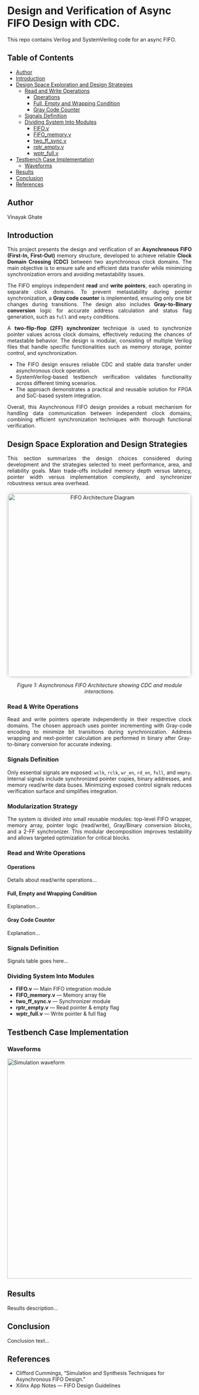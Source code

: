 <h1>
  Design and Verification of Async FIFO Design with CDC.
</h1>
<p>
  This repo contains Verilog and SystemVerilog code for an async FIFO.
</p>

<body>
  <!-- Table of Contents -->
  <h2>Table of Contents</h2>
  <ul>
    <li><a href="#author">Author</a></li>
    <li><a href="#introduction">Introduction</a></li>
    <li>
      <a href="#design">Design Space Exploration and Design Strategies</a>
      <ul>
        <li>
          <a href="#readwrite">Read and Write Operations</a>
          <ul>
            <li><a href="#operations">Operations</a></li>
            <li><a href="#conditions">Full, Empty and Wrapping Condition</a></li>
            <li><a href="#graycode">Gray Code Counter</a></li>
          </ul>
        </li>
        <li><a href="#signals">Signals Definition</a></li>
        <li>
          <a href="#modules">Dividing System Into Modules</a>
          <ul>
            <li><a href="#fifo">FIFO.v</a></li>
            <li><a href="#fifo_memory">FIFO_memory.v</a></li>
            <li><a href="#two_ff_sync">two_ff_sync.v</a></li>
            <li><a href="#rptr_empty">rptr_empty.v</a></li>
            <li><a href="#wptr_full">wptr_full.v</a></li>
          </ul>
        </li>
      </ul>
    </li>
    <li>
      <a href="#testbench">Testbench Case Implementation</a>
      <ul>
        <li><a href="#waveforms">Waveforms</a></li>
      </ul>
    </li>
    <li><a href="#results">Results</a></li>
    <li><a href="#conclusion">Conclusion</a></li>
    <li><a href="#references">References</a></li>
  </ul>

  <!-- Sections -->
  <h2 id="author">Author</h2>
  <p>Vinayak Ghate</p>


<h2 id="introduction">Introduction</h2>
<p style="text-align: justify;">
  This project presents the design and verification of an <strong>Asynchronous FIFO (First-In, First-Out)</strong> memory structure,
  developed to achieve reliable <strong>Clock Domain Crossing (CDC)</strong> between two asynchronous clock domains. The main objective
  is to ensure safe and efficient data transfer while minimizing synchronization errors and avoiding metastability issues.
</p>

<p style="text-align: justify;">
  The FIFO employs independent <strong>read</strong> and <strong>write pointers</strong>, each operating in separate clock domains.
  To prevent metastability during pointer synchronization, a <strong>Gray code counter</strong> is implemented, ensuring only one bit
  changes during transitions. The design also includes <strong>Gray-to-Binary conversion</strong> logic for accurate address calculation
  and status flag generation, such as <code>full</code> and <code>empty</code> conditions.
</p>

<p style="text-align: justify;">
  A <strong>two-flip-flop (2FF) synchronizer</strong> technique is used to synchronize pointer values across clock domains, effectively
  reducing the chances of metastable behavior. The design is modular, consisting of multiple Verilog files that handle specific
  functionalities such as memory storage, pointer control, and synchronization.
</p>

<ul style="text-align: justify;">
  <li>The FIFO design ensures reliable CDC and stable data transfer under asynchronous clock operation.</li>
  <li>SystemVerilog-based testbench verification validates functionality across different timing scenarios.</li>
  <li>The approach demonstrates a practical and reusable solution for FPGA and SoC-based system integration.</li>
</ul>

<p style="text-align: justify;">
  Overall, this Asynchronous FIFO design provides a robust mechanism for handling data communication between independent clock domains,
  combining efficient synchronization techniques with thorough functional verification.
</p>




<h2 id="design">Design Space Exploration and Design Strategies</h2>
<p style="text-align: justify;">
  This section summarizes the design choices considered during development and the strategies selected to meet
  performance, area, and reliability goals. Main trade-offs included memory depth versus latency, pointer width
  versus implementation complexity, and synchronizer robustness versus area overhead.
</p>

<!-- 🖼️ Example image block -->
<div style="text-align: center; margin: 20px 0;">
  <img src="images/fifo_architecture.png" alt="FIFO Architecture Diagram" width="500" style="border-radius: 10px; box-shadow: 0 0 10px rgba(0,0,0,0.2);" />
  <p style="font-style: italic; font-size: 14px;">Figure 1: Asynchronous FIFO Architecture showing CDC and module interactions.</p>
</div>

<h3 id="dse-readwrite" style="text-align: justify;">Read &amp; Write Operations</h3>
<p style="text-align: justify;">
  Read and write pointers operate independently in their respective clock domains. The chosen approach uses
  pointer incrementing with Gray-code encoding to minimize bit transitions during synchronization. Address wrapping
  and next-pointer calculation are performed in binary after Gray-to-binary conversion for accurate indexing.
</p>

<h3 id="dse-signals" style="text-align: justify;">Signals Definition</h3>
<p style="text-align: justify;">
  Only essential signals are exposed: <code>wclk</code>, <code>rclk</code>, <code>wr_en</code>, <code>rd_en</code>,
  <code>full</code>, and <code>empty</code>. Internal signals include synchronized pointer copies, binary addresses,
  and memory read/write data buses. Minimizing exposed control signals reduces verification surface and simplifies integration.
</p>

<h3 id="dse-modules" style="text-align: justify;">Modularization Strategy</h3>
<p style="text-align: justify;">
  The system is divided into small reusable modules: top-level FIFO wrapper, memory array, pointer logic (read/write),
  Gray/Binary conversion blocks, and a 2-FF synchronizer. This modular decomposition improves testability and allows
  targeted optimization for critical blocks.
</p>


























  <h3 id="readwrite">Read and Write Operations</h3>
  <h4 id="operations">Operations</h4>
  <p>Details about read/write operations...</p>

  <h4 id="conditions">Full, Empty and Wrapping Condition</h4>
  <p>Explanation...</p>

  <h4 id="graycode">Gray Code Counter</h4>
  <p>Explanation...</p>

  <h3 id="signals">Signals Definition</h3>
  <p>Signals table goes here...</p>

  <h3 id="modules">Dividing System Into Modules</h3>
  <ul>
    <li id="fifo"><strong>FIFO.v</strong> — Main FIFO integration module</li>
    <li id="fifo_memory"><strong>FIFO_memory.v</strong> — Memory array file</li>
    <li id="two_ff_sync"><strong>two_ff_sync.v</strong> — Synchronizer module</li>
    <li id="rptr_empty"><strong>rptr_empty.v</strong> — Read pointer & empty flag</li>
    <li id="wptr_full"><strong>wptr_full.v</strong> — Write pointer & full flag</li>
  </ul>

  <h2 id="testbench">Testbench Case Implementation</h2>
  <h3 id="waveforms">Waveforms</h3>
  <p><img src="waveform.png" alt="Simulation waveform" width="600"></p>

  <h2 id="results">Results</h2>
  <p>Results description...</p>

  <h2 id="conclusion">Conclusion</h2>
  <p>Conclusion text...</p>

  <h2 id="references">References</h2>
  <ul>
    <li>Clifford Cummings, “Simulation and Synthesis Techniques for Asynchronous FIFO Design.”</li>
    <li>Xilinx App Notes — FIFO Design Guidelines</li>
  </ul>

</body>


